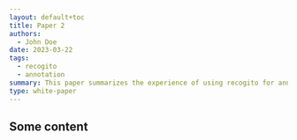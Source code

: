```yaml
---
layout: default+toc
title: Paper 2
authors:
  - John Doe
date: 2023-03-22
tags:
  - recogito
  - annotation
summary: This paper summarizes the experience of using recogito for annotating named entities and its results.
type: white-paper
---
```


## Some content
